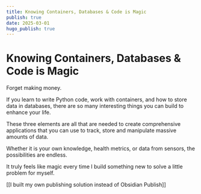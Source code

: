 ```yaml
---
title: Knowing Containers, Databases & Code is Magic
publish: true
date: 2025-03-01
hugo_publish: true
---
```


# Knowing Containers, Databases & Code is Magic

Forget making money.

If you learn to write Python code, work with containers, and how to store data in databases, there are so many interesting things you can build to enhance your life.

These three elements are all that are needed to create comprehensive applications that you can use to track, store and manipulate massive amounts of data.

Whether it is your own knowledge, health metrics, or data from sensors, the possibilities are endless.

It truly feels like magic every time I build something new to solve a little problem for myself.

[[I built my own publishing solution instead of Obsidian Publish]]

